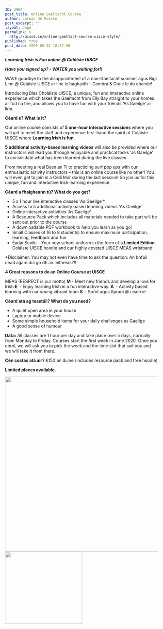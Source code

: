 ```yaml
---
ID: 3964
post_title: Online Gaeltacht Course
author: cormac de Roiste
post_excerpt: ""
layout: page
permalink: >
  http://uisce.ie/online-gaeltact-course-uisce-style/
published: true
post_date: 2020-05-01 18:37:50
---
```

<em><strong>Learning Irish is Fun online @ Coláiste UISCE
</strong></em>

<em><strong>Have you signed up? - WATER you waiting for!!</strong></em>

WAVE goodbye to the disappointment of a non-Gaeltacht summer agus Bígí
Linn @ Coláiste UISCE ar líne le haghaidh – Comhrá &amp; Craic le do chairde!

Introducing Blas Choláiste UISCE, a unique, fun and interactive online experience which takes the Gaeltacht from Elly Bay straight to your homes ar fud na tíre, and allows you to have fun with your friends ‘As Gaeilge’ ar líne.

<strong>Céard é? What is it?</strong>

Our online course consists of <strong>5 one-hour interactive sessions</strong> where you will get to meet the staff and experience first-hand the spirit of Coláiste UISCE where <strong>Learning Irish is fun</strong>.

<strong>5 additional activity-based learning videos</strong> will also be provided where our instructors will lead you through enjoyable and practical tasks ‘as Gaeilge’ to consolidate what has been learned during the live classes.

From meeting a real Bean an Tí to practicing surf pop ups with our enthusiastic activity instructors – this is an online course like no other! You will even get to join in a Céilí Mór during the last session! So join us for this unique, fun and interactive Irish learning experience.

<strong>Céard a fhaigheann tú? What do you get?</strong>
<ul>
 	<li>5 x 1 hour live interactive classes 'As Gaeilge'*</li>
 	<li>Access to 5 additional activity based learning videos 'As Gaeilge'</li>
 	<li>Online interactive activities 'As Gaeilge'</li>
 	<li>A Resource Pack which includes all materials needed to take part will be sent out prior to the course</li>
 	<li>A downloadable PDF workbook to help you learn as you go!</li>
 	<li>Small Classes of (6 to 8 students) to ensure maximum participation, learning, feedback and fun</li>
 	<li>Éadaí Scoile – Your new school uniform in the form of a <strong>Limited Edition</strong> Coláiste UISCE hoodie and our highly coveted UISCE MEAS wristband</li>
</ul>
*Disclaimer: You may not even have time to ask the question: An bhfuil cead agam dul go dtí an leithreas?!!

<strong>4 Great reasons to do an Online Course at UISCE</strong>

MEAS (RESPECT is our motto)
<strong>M </strong>- Meet new friends and develop a love for Irish
<strong>E  </strong>- Enjoy learning Irish in a fun interactive way.
<strong>A  </strong>- Activity based learning with our young vibrant team
<strong>S  </strong>- Spórt agus Spraoi @ uisce.ie

<strong>Céard atá ag teastáil? What do you need?</strong>
<ul>
 	<li>A quiet open area in your house</li>
 	<li>Laptop or mobile device</li>
 	<li>Some simple household items for your daily challenges as Gaeilge</li>
 	<li>A good sense of humour</li>
</ul>
<strong>Dáta:</strong> All classes are 1 hour per day and take place over 5 days, normally from Monday to Friday. Courses start the first week in June 2020. Once you enrol, we will ask you to pick the week and the time slot that suit you and we will take it from there.

<strong>Cén costas atá air? </strong>€150 an duine (includes resource pack and free hoodie)

<strong>Limited places available.</strong>

<img class="alignnone wp-image-3965" src="http://uisce.ie/wp-content/uploads/2020/05/Meas-EnglishTextV2-300x212.png" alt="" width="815" height="576" /><a href="http://uisce.ie/wp-content/uploads/2020/05/marcus-cropped.png"><img class="alignnone size-full wp-image-4012" src="http://uisce.ie/wp-content/uploads/2020/05/marcus-cropped.png" alt="" width="254" height="237" /></a>